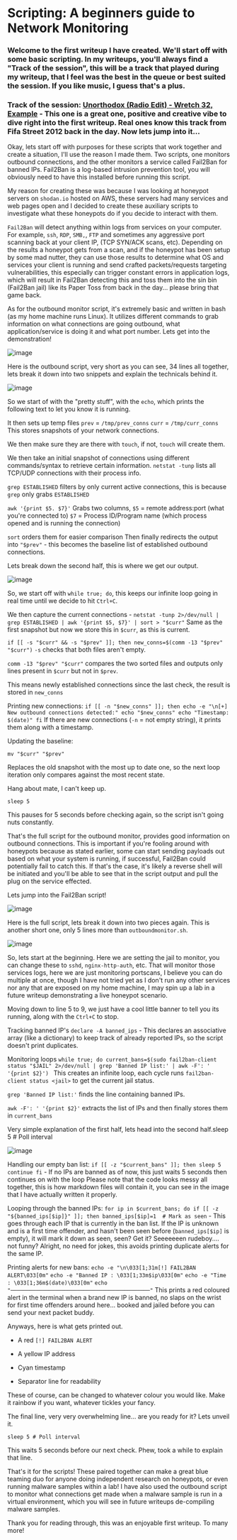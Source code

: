 # Scripting: A beginners guide to Network Monitoring

### Welcome to the first writeup I have created. We'll start off with some basic scripting. In my writeups, you'll always find a "Track of the session", this will be a track that played during my writeup, that I feel was the best in the queue or best suited the session. If you like music, I guess that's a plus. 


### Track of the session: [Unorthodox (Radio Edit) - Wretch 32, Example](https://www.youtube.com/watch?v=LysZJBo2HI4) - This one is a great one, positive and creative vibe to dive right into the first writeup. Real ones know this track from Fifa Street 2012 back in the day. Now lets jump into it...


Okay, lets start off with purposes for these scripts that work together and create a situation, I'll use the reason I made them. Two scripts, one monitors outbound connections, and the other monitors a service called Fail2Ban for banned IPs. Fail2Ban is a log-based intrusion prevention tool, you will obviously need to have this installed before running this script. 


My reason for creating these was because I was looking at honeypot servers on ```shodan.io``` hosted on AWS, these servers had many services and web pages open and I decided to create these auxiliary scripts to investigate what these honeypots do if you decide to interact with them.


```Fail2Ban``` will detect anything within logs from services on your computer. For example, ```ssh```, ```RDP```, ```SMB,```, ```FTP``` and sometimes any aggressive port scanning back at your client IP, (TCP SYN/ACK scans, etc). Depending on the results a honeypot gets from a scan, and if the honeypot has been setup by some mad nutter, they can use those results to determine what OS and services your client is running and send crafted packets/requests targeting vulnerabilities, this especially can trigger constant errors in application logs, which will result in Fail2Ban detecting this and toss them into the sin bin (Fail2Ban jail) like its Paper Toss from back in the day... please bring that game back.


As for the outbound monitor script, it's extremely basic and written in bash (as my home machine runs Linux). It utilizes different commands to grab information on what connections are going outbound, what application/service is doing it and what port number. Lets get into the demonstration!


![image](images/outboundmonitor.png)


Here is the outbound script, very short as you can see, 34 lines all together, lets break it down into two snippets and explain the technicals behind it.


![image](images/outboundsnip1.png)


So we start of with the "pretty stuff", with the ```echo```, which prints the following text to let you know it is running. 


It then sets up temp files
```prev``` = ```/tmp/prev_conns```
```curr``` = ```/tmp/curr_conns```
This stores snapshots of your network connections.


We then make sure they are there with ```touch```, if not, ```touch``` will create them.


We then take an initial snapshot of connections using different commands/syntax to retrieve certain information.
```netstat -tunp``` lists all TCP/UDP connections with their process info. 


```grep ESTABLISHED``` filters by only current active connections, this is because ```grep``` only grabs ```ESTABLISHED```


```awk '{print $5. $7}'``` Grabs two columns, ```$5``` = remote address:port (what you're connected to) ```$7``` = Process ID/Program name (which process opened and is running the connection)


```sort``` orders them for easier comparison
Then finally redirects the output into ```"$prev"``` - this becomes the baseline list of established outbound connections.


Lets break down the second half, this is where we get our output. 


![image](images/outboundsnip2.png)


So, we start off with ```while true; do```, this keeps our infinite loop going in real time until we decide to hit ```Ctrl+C```.


We then capture the current connections - ```netstat -tunp 2>/dev/null | grep ESTABLISHED | awk '{print $5, $7}' | sort > "$curr"```
Same as the first snapshot but now we store this in ```$curr```, as this is current. 


```if [[ -s "$curr" && -s "$prev" ]]; then new_conns=$(comm -13 "$prev" "$curr")```
```-s``` checks that both files aren't empty.


```comm -13 "$prev" "$curr"``` compares the two sorted files and outputs only lines present in ```$curr``` but not in ```$prev```.


This means newly established connections since the last check, the result is stored in ```new_conns```


Printing new connections:
```if [[ -n "$new_conns" ]]; then echo -e "\n[+] New outbound connections detected:" echo "$new_conns" echo "Timestamp: $(date)" fi```
If there are new connections (```-n``` = not empty string), it prints them along with a timestamp.


Updating the baseline:

```mv "$curr" "$prev"```

Replaces the old snapshot with the most up to date one, so the next loop iteration only compares against the most recent state.


Hang about mate, I can't keep up. 

```sleep 5```

This pauses for 5 seconds before checking again, so the script isn't going nuts constantly.


That's the full script for the outbound monitor, provides good information on outbound connections. This is important if you're fooling around with honeypots because as stated earlier, some can start sending payloads out based on what your system is running, if successful, Fail2Ban could potentially fail to catch this. If that's the case, it's likely a reverse shell will be initiated and you'll be able to see that in the script output and pull the plug on the service effected. 


Lets jump into the Fail2Ban script!


![image](images/Fail2Ban.png)


Here is the full script, lets break it down into two pieces again. This is another short one, only 5 lines more than ```outboundmonitor.sh```.


![image](images/bansnip1.png)


So, lets start at the beginning. Here we are setting the jail to monitor, you can change these to ```sshd```, ```nginx-http-auth```, etc. That will monitor those services logs, here we are just monitoring portscans, I believe you can do multiple at once, though I have not tried yet as I don't run any other services nor any that are exposed on my home machine, I may spin up a lab in a future writeup demonstrating a live honeypot scenario.


Moving down to line 5 to 9, we just have a cool little banner to tell you its running, along with the ```Ctrl+C``` to stop.


Tracking banned IP's
```declare -A banned_ips``` - This declares an associative array (like a dictionary) to keep track of already reported IPs, so the script doesn't print duplicates.


Monitoring loops
```while true; do current_bans=$(sudo fail2ban-client status "$JAIL" 2>/dev/null | grep 'Banned IP list:' | awk -F': ' '{print $2}') ```
This creates an infinite loop, each cycle runs ```fail2ban-client status <jail>``` to get the current jail status.


```grep 'Banned IP list:'``` finds the line containing banned IPs.


```awk -F': ' '{print $2}'``` extracts the list of IPs and then finally stores them in ```current_bans```


Very simple explanation of the first half, lets head into the second half.sleep 5  # Poll interval


![image](images/bansnip2.png)


Handling our empty ban list:
```if [[ -z "$current_bans" ]]; then sleep 5 continue fi``` - If no IPs are banned as of now, this just waits 5 seconds then continues on with the loop
Please note that the code looks messy all together, this is how markdown files will contain it, you can see in the image that I have actually written it properly.


Looping through the banned IPs:
```for ip in $current_bans; do if [[ -z "${banned_ips[$ip]}" ]]; then banned_ips[$ip]=1  # Mark as seen``` - This goes through each IP that is currently in the ban list. If the IP is unknown and is a first time offender, and hasn't been seen before (```banned_ips[$ip]``` is empty), it will mark it down as seen, seen? Get it? Seeeeeeen rudeboy.... not funny? Alright, no need for jokes, this avoids printing duplicate alerts for the same IP.


Printing alerts for new bans:
```echo -e "\n\033[1;31m[!] FAIL2BAN ALERT\033[0m"```
```echo -e "Banned IP : \033[1;33m$ip\033[0m"```
```echo -e "Time      : \033[1;36m$(date)\033[0m"```
```echo "────────────────────────────────────────────"```
This prints a red coloured alert in the terminal when a brand new IP is banned, no slaps on the wrist for first time offenders around here... booked and jailed before you can send your next packet buddy. 

Anyways, here is what gets printed out.


- A red ```[!] FAIL2BAN ALERT```


- A yellow IP address


- Cyan timestamp


- Separator line for readability


These of course, can be changed to whatever colour you would like. Make it rainbow if you want, whatever tickles your fancy. 


The final line, very very overwhelming line... are you ready for it? Lets unveil it.


```sleep 5 # Poll interval```


This waits 5 seconds before our next check. Phew, took a while to explain that line.


That's it for the scripts! These paired together can make a great blue teaming duo for anyone doing independent research on honeypots, or even running malware samples within a lab! I have also used the outbound script to monitor what connections get made when a malware sample is run in a virtual environment, which you will see in future writeups de-compiling malware samples. 


Thank you for reading through, this was an enjoyable first writeup. To many more!

